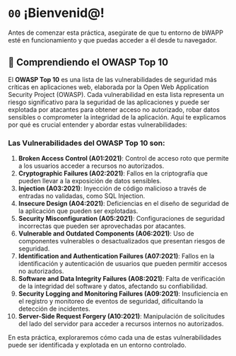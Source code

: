 # `00` ¡Bienvenid@!

Antes de comenzar esta práctica, asegúrate de que tu entorno de bWAPP esté en funcionamiento y que puedas acceder a él desde tu navegador.

## 💬 Comprendiendo el OWASP Top 10

El **OWASP Top 10** es una lista de las vulnerabilidades de seguridad más críticas en aplicaciones web, elaborada por la Open Web Application Security Project (OWASP). Cada vulnerabilidad en esta lista representa un riesgo significativo para la seguridad de las aplicaciones y puede ser explotada por atacantes para obtener acceso no autorizado, robar datos sensibles o comprometer la integridad de la aplicación. Aquí te explicamos por qué es crucial entender y abordar estas vulnerabilidades:

### **Las Vulnerabilidades del OWASP Top 10 son:**

1. **Broken Access Control (A01:2021)**: Control de acceso roto que permite a los usuarios acceder a recursos no autorizados.
2. **Cryptographic Failures (A02:2021)**: Fallos en la criptografía que pueden llevar a la exposición de datos sensibles.
3. **Injection (A03:2021)**: Inyección de código malicioso a través de entradas no validadas, como SQL Injection.
4. **Insecure Design (A04:2021)**: Deficiencias en el diseño de seguridad de la aplicación que pueden ser explotadas.
5. **Security Misconfiguration (A05:2021)**: Configuraciones de seguridad incorrectas que pueden ser aprovechadas por atacantes.
6. **Vulnerable and Outdated Components (A06:2021)**: Uso de componentes vulnerables o desactualizados que presentan riesgos de seguridad.
7. **Identification and Authentication Failures (A07:2021)**: Fallos en la identificación y autenticación de usuarios que pueden permitir accesos no autorizados.
8. **Software and Data Integrity Failures (A08:2021)**: Falta de verificación de la integridad del software y datos, afectando su confiabilidad.
9. **Security Logging and Monitoring Failures (A09:2021)**: Insuficiencia en el registro y monitoreo de eventos de seguridad, dificultando la detección de incidentes.
10. **Server-Side Request Forgery (A10:2021)**: Manipulación de solicitudes del lado del servidor para acceder a recursos internos no autorizados.



En esta práctica, exploraremos cómo cada una de estas vulnerabilidades puede ser identificada y explotada en un entorno controlado.